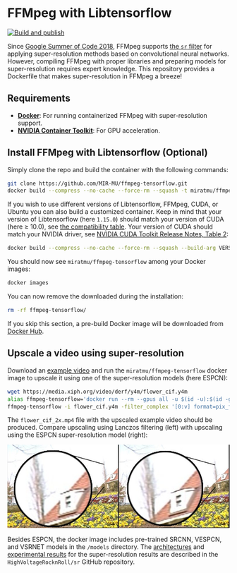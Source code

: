 # FFMpeg with Libtensorflow

[![Build and publish][github-build-and-publish-badge]][github-build-and-publish-actions]

Since [Google Summer of Code 2018][summer-of-code], FFMpeg supports [the `sr`
filter][sr] for applying super-resolution methods based on convolutional neural
networks. However, compiling FFMpeg with proper libraries and preparing models
for super-resolution requires expert knowledge. This repository provides a
Dockerfile that makes super-resolution in FFMpeg a breeze!

## Requirements

- **[Docker][]**: For running containerized FFMpeg with super-resolution support.
- **[NVIDIA Container Toolkit][nvidia-docker]**: For GPU acceleration.

## Install FFMpeg with Libtensorflow (Optional)

Simply clone the repo and build the container with the following commands:

``` sh
git clone https://github.com/MIR-MU/ffmpeg-tensorflow.git
docker build --compress --no-cache --force-rm --squash -t miratmu/ffmpeg-tensorflow ffmpeg-tensorflow/
```

If you wish to use different versions of Libtensorflow, FFMpeg, CUDA, or Ubuntu
you can also build a customized container. Keep in mind that your version of
Libtensorflow (here `1.15.0`) should match your version of CUDA (here ≥ 10.0),
see [the compatibility table][tensorflow-compatibility]. Your version of CUDA
should match your NVIDIA driver, see [NVIDIA CUDA Toolkit Release Notes, Table
2][nvidia-driver]:

``` sh
docker build --compress --no-cache --force-rm --squash --build-arg VERSION_LIBTENSORFLOW=1.15.0 --build-arg VERSION_CUDA=10.0-cudnn7 --build-arg VERSION_UBUNTU=18.04 --build-arg VERSION_FFMPEG=4.3.1 -t miratmu/ffmpeg-tensorflow ffmpeg-tensorflow/
```

You should now see `miratmu/ffmpeg-tensorflow` among your Docker images:

``` sh
docker images
```

You can now remove the downloaded during the installation:

``` sh
rm -rf ffmpeg-tensorflow/
```

If you skip this section, a pre-build Docker image will be downloaded from
[Docker Hub][docker-hub].

## Upscale a video using super-resolution

Download an [example video][flower] and run the `miratmu/ffmpeg-tensorflow`
docker image to upscale it using one of the super-resolution models (here
ESPCN):

``` sh
wget https://media.xiph.org/video/derf/y4m/flower_cif.y4m
alias ffmpeg-tensorflow='docker run --rm --gpus all -u $(id -u):$(id -g) -v "$PWD":/data -w /data -it miratmu/ffmpeg-tensorflow'
ffmpeg-tensorflow -i flower_cif.y4m -filter_complex '[0:v] format=pix_fmts=yuv420p, extractplanes=y+u+v [y][u][v]; [y] sr=dnn_backend=tensorflow:scale_factor=2:model=/models/espcn.pb [y_scaled]; [u] scale=iw*2:ih*2 [u_scaled]; [v] scale=iw*2:ih*2 [v_scaled]; [y_scaled][u_scaled][v_scaled] mergeplanes=0x001020:yuv420p [merged]' -map [merged] -sws_flags lanczos -c:v libx264 -crf 17 -c:a copy -y flower_cif_2x.mp4
```

The `flower_cif_2x.mp4` file with the upscaled example video should be produced.
Compare upscaling using Lanczos filtering (left) with upscaling using the ESPCN
super-resolution model (right):

 ![Comparison of Lanczos and ESPCN][comparison]

Besides ESPCN, the docker image includes pre-trained SRCNN, VESPCN, and VSRNET
models in the `/models` directory. The [architectures][model-architectures] and
[experimental results][model-results] for the super-resolution results are
described in the `HighVoltageRocknRoll/sr` GitHub repository.

 [comparison]: comparison.jpg
 [div2k]: https://data.vision.ee.ethz.ch/cvl/DIV2K/
 [docker-build-arg]: https://docs.docker.com/engine/reference/builder/#arg
 [docker]: https://docs.docker.com/engine/install/
 [docker-hub]: https://hub.docker.com/r/miratmu/ffmpeg-tensorflow
 [ffmpeg-latest]: https://ffmpeg.org/releases/ffmpeg-snapshot.tar.bz2
 [flower]: https://media.xiph.org/video/derf/y4m/flower_cif.y4m
 [github-build-and-publish-actions]: https://github.com/MIR-MU/ffmpeg-tensorflow/actions?query=workflow%3ABuild%20and%20publish
 [github-build-and-publish-badge]: https://github.com/MIR-MU/ffmpeg-tensorflow/workflows/Build%20and%20publish/badge.svg
 [HighVoltageRocknRoll/sr]: https://github.com/HighVoltageRocknRoll/sr
 [issues]: https://github.com/MIR-MU/ffmpeg-tensorflow/issues?q=is%3Aissue
 [miniconda]: https://docs.conda.io/en/latest/miniconda.html
 [model-architectures]: https://github.com/HighVoltageRocknRoll/sr#image-and-video-super-resolution
 [model-results]: https://github.com/HighVoltageRocknRoll/sr#benchmark-results
 [nvidia-cuda]: https://hub.docker.com/r/nvidia/cuda/
 [nvidia-docker]: https://github.com/NVIDIA/nvidia-docker
 [nvidia-driver]: https://docs.nvidia.com/cuda/cuda-toolkit-release-notes/index.html#cuda-major-component-versions
 [sr]: https://ffmpeg.org/ffmpeg-filters.html#sr-1
 [summer-of-code]: https://summerofcode.withgoogle.com/archive/2018/projects/5661133578960896/
 [tensorflow-compatibility]: https://www.tensorflow.org/install/source#gpu
